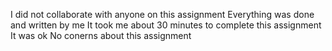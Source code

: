 I did not collaborate with anyone on this assignment
Everything was done and written by me
It took me about 30 minutes to complete this assignment
It was ok
No conerns about this assignment
